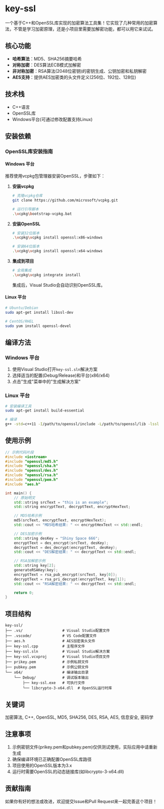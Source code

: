 # key-ssl

一个基于C++和OpenSSL库实现的加密算法工具集！它实现了几种常用的加密算法，不管是学习加密原理，还是小项目里需要加解密功能，都可以用它来试试。

## 核心功能

- **哈希算法**：MD5、SHA256摘要哈希
- **对称加密**：DES算法ECB模式加解密
- **非对称加密**：RSA算法(2048位密钥)的密钥生成、公钥加密和私钥解密
- **AES支持**：提供AES加密类的头文件定义(256位、192位、128位)

## 技术栈

- C++语言
- OpenSSL库
- Windows平台(可通过修改配置支持Linux)

## 安装依赖

### OpenSSL库安装指南

#### Windows 平台

推荐使用vcpkg包管理器安装OpenSSL，步骤如下：

1. **安装vcpkg**

   ```bash
   # 克隆vcpkg仓库
   git clone https://github.com/microsoft/vcpkg.git
   
   # 运行引导脚本
   .\vcpkg\bootstrap-vcpkg.bat
   ```

2. **安装OpenSSL**

   ```bash
   # 安装32位版本
   .\vcpkg\vcpkg install openssl:x86-windows
   
   # 安装64位版本
   .\vcpkg\vcpkg install openssl:x64-windows
   ```

3. **集成到项目**

   ```bash
   # 全局集成
   .\vcpkg\vcpkg integrate install
   ```

   集成后，Visual Studio会自动识别OpenSSL库。

#### Linux 平台

```bash
# Ubuntu/Debian
sudo apt-get install libssl-dev

# CentOS/RHEL
sudo yum install openssl-devel
```

## 编译方法

### Windows 平台

1. 使用Visual Studio打开`key-ssl.sln`解决方案
2. 选择适当的配置(Debug/Release)和平台(x86/x64)
3. 点击"生成"菜单中的"生成解决方案"

### Linux 平台

```bash
# 安装编译工具
sudo apt-get install build-essential

# 编译
g++ -std=c++11 -I/path/to/openssl/include -L/path/to/openssl/lib -lssl -lcrypto key-ssl.cpp -o key-ssl
```

## 使用示例

```cpp
// 示例代码片段
#include <iostream>
#include "openssl/md5.h"
#include "openssl/sha.h"
#include "openssl/des.h"
#include "openssl/rsa.h"
#include "openssl/pem.h"
#include "aes.h"

int main() {
    // 原始明文
    std::string srcText = "this is an example";
    std::string encryptText, decryptText, encryptHexText;

    // MD5哈希示例
    md5(srcText, encryptText, encryptHexText);
    std::cout << "MD5哈希结果: " << encryptHexText << std::endl;

    // DES加密示例
    std::string desKey = "Shiny Space 666";
    encryptText = des_encrypt(srcText, desKey);
    decryptText = des_decrypt(encryptText, desKey);
    std::cout << "DES解密结果: " << decryptText << std::endl;

    // RSA加解密示例
    std::string key[2];
    generateRSAKey(key);
    encryptText = rsa_pub_encrypt(srcText, key[0]);
    decryptText = rsa_pri_decrypt(encryptText, key[1]);
    std::cout << "RSA解密结果: " << decryptText << std::endl;

    return 0;
}
```

## 项目结构

```
key-ssl/
├── .vs/                  # Visual Studio配置文件
├── .vscode/              # VS Code配置文件
├── aes.h                 # AES加密类头文件
├── key-ssl.cpp           # 主程序文件
├── key-ssl.sln           # Visual Studio解决方案
├── key-ssl.vcxproj       # Visual Studio项目文件
├── prikey.pem            # 示例私钥文件
├── pubkey.pem            # 示例公钥文件
└── x64/                  # 编译输出目录
    └── Debug/            # 调试版本输出
        ├── key-ssl.exe   # 可执行文件
        └── libcrypto-3-x64.dll  # OpenSSL运行时库
```

## 关键词

加密算法, C++, OpenSSL, MD5, SHA256, DES, RSA, AES, 信息安全, 密码学

## 注意事项

1. 示例密钥文件(prikey.pem和pubkey.pem)仅供测试使用，实际应用中请重新生成
2. 确保编译环境已正确配置OpenSSL库路径
3. 项目使用的OpenSSL版本为3.x
4. 运行时需要OpenSSL的动态链接库(如libcrypto-3-x64.dll)

## 贡献指南

如果你有好的想法或改进，欢迎提交Issue和Pull Request来一起完善这个项目！